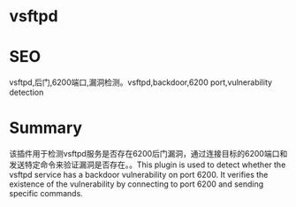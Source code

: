 # vsftpd
# SEO
vsftpd,后门,6200端口,漏洞检测。vsftpd,backdoor,6200 port,vulnerability detection
# Summary
该插件用于检测vsftpd服务是否存在6200后门漏洞，通过连接目标的6200端口和发送特定命令来验证漏洞是否存在。。This plugin is used to detect whether the vsftpd service has a backdoor vulnerability on port 6200. It verifies the existence of the vulnerability by connecting to port 6200 and sending specific commands.
